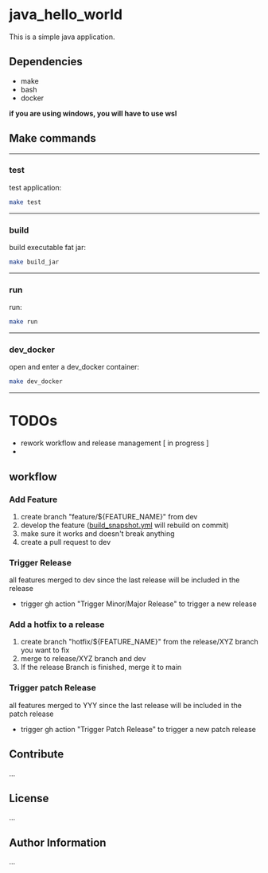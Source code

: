 # java_hello_world

This is a simple java application.

## Dependencies
- make
- bash
- docker

**if you are using windows, you will have to use wsl**

## Make commands

---
### test
test application:
```bash
make test
```
---
### build
build executable fat jar:
```bash
make build_jar
```
---
### run
run:
```bash
make run
```
---
### dev_docker
open and enter a dev_docker container:
```bash
make dev_docker
```
---
    
# TODOs
- rework workflow and release management [ in progress ]
-

## workflow

### Add Feature
1. create branch "feature/${FEATURE_NAME}" from dev
2. develop the feature ([build_snapshot.yml](.github%2Fworkflows%2Fbuild_snapshot.yml) will rebuild on commit)
3. make sure it works and doesn't break anything
4. create a pull request to dev

### Trigger Release
all features merged to dev since the last release will be included in the release
- trigger gh action "Trigger Minor/Major Release" to trigger a new release

### Add a hotfix to a release
1. create branch "hotfix/${FEATURE_NAME}" from the release/XYZ branch you want to fix
2. merge to release/XYZ branch and dev
3. If the release Branch is finished, merge it to main

### Trigger patch Release
all features merged to YYY since the last release will be included in the patch release
- trigger gh action "Trigger Patch Release" to trigger a new patch release

## Contribute
...

## License
...

## Author Information
...
